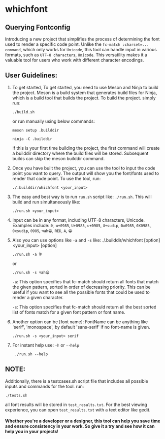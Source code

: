 # whichfont
## Querying Fontconfig

Introducing a new project that simplifies the process of determining the font used to render a specific code point. Unlike the `fc-match :charset=... command`, which only works for `Unicode`, this tool can handle input in various formats, such as `UTF-8 characters`, `Unicode`. This versatility makes it a valuable tool for users who work with different character encodings.

## User Guidelines:
1. To get started, To get started, you need to use Meson and Ninja to build the project. Meson is a build system that generates build files for Ninja, which is a build tool that builds the project. To build the project. simply run:
    ```
    ./build.sh
    ```
    or run manually using below commands:
    ```
    meson setup .builddir
    ```
    ```
    ninja -C .builddir
    ```
    If this is your first time building the project, the first command will create a builddir directory where the build files will be stored. Subsequent builds can skip the meson builddir command.

2. Once you have built the project, you can use the tool to input the code point you want to query. The output will show you the font/fonts used to render that code point. To use the tool, run:
    ```
    ./.builddir/whichfont <your_input>
    ```
3. The easy and best way is to run `run.sh` script like: `./run.sh`. This will build and run simultaneously like:
    ```
    ./run.sh <your_input>
    ```

3. Input can be in any format, including UTF-8 characters, Unicode. Examples include:
    `कें`, `u+0985`, `U+0985`, `u+0985`, `U+sudip`, `0x0985`, `0X0985`, `0xsudip`, `0985`, `অah😀`, `RED`, `A`, `😀`
 
4. Also you can use options like `-a` and `-s` like: ./.builddir/whichfont [option] <your_input> [option]
    ```
    ./run.sh -a कें
    ``` 
    or 
    ```
    ./run.sh -s অah😀
    ```
    `-a`: This option specifies that fc-match should return all fonts that match the given pattern, sorted in order of decreasing priority. This can be useful if you want to see all the possible fonts that could be used to render a given character.

    `-s`: This option specifies that fc-match should return all the best sorted list of fonts match for a given font pattern or font name.

5. Another option can be [font name]:
   FontName can be anything like 'serif', 'monospace', by default 'sans-serif' if no font-name is given.
   ```
   ./run.sh -s <your_input> serif
   ```

6. For instant help use: `-h` or `--help`
    ```
     ./run.sh --help
    ```

## NOTE: 

Additionally, there is a testcases.sh script file that includes all possible inputs and commands for the tool.
run:
```
./tests.sh
```
all font results will be stored in `test_results.txt`. For the best viewing experience, you can open `test_results.txt` with a text editor like gedit.

#### Whether you're a developer or a designer, this tool can help you save time and ensure consistency in your work. So give it a try and see how it can help you in your projects!
